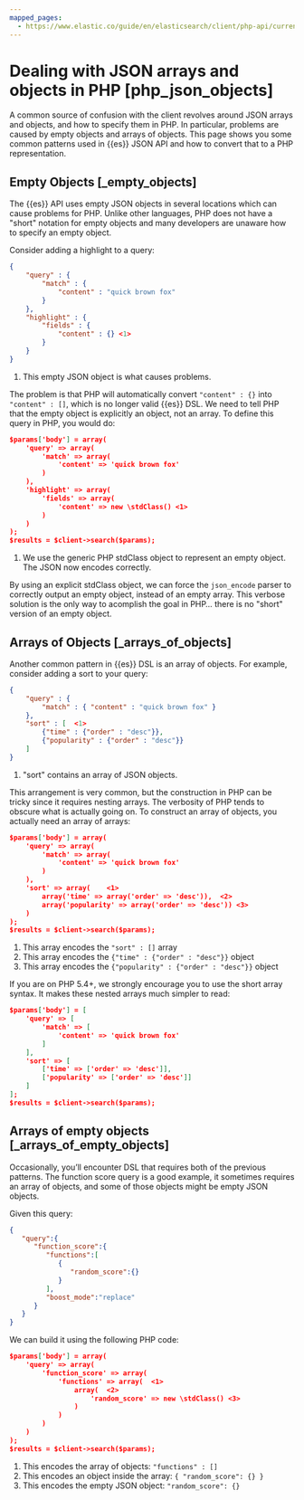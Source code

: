 ```yaml
---
mapped_pages:
  - https://www.elastic.co/guide/en/elasticsearch/client/php-api/current/php_json_objects.html
---
```


# Dealing with JSON arrays and objects in PHP [php_json_objects]

A common source of confusion with the client revolves around JSON arrays and objects, and how to specify them in PHP. In particular, problems are caused by empty objects and arrays of objects. This page shows you some common patterns used in {{es}} JSON API and how to convert that to a PHP representation.


## Empty Objects [_empty_objects]

The {{es}} API uses empty JSON objects in several locations which can cause problems for PHP. Unlike other languages, PHP does not have a "short" notation for empty objects and many developers are unaware how to specify an empty object.

Consider adding a highlight to a query:

```json
{
    "query" : {
        "match" : {
            "content" : "quick brown fox"
        }
    },
    "highlight" : {
        "fields" : {
            "content" : {} <1>
        }
    }
}
```

1. This empty JSON object is what causes problems.


The problem is that PHP will automatically convert `"content" : {}` into `"content" : []`, which is no longer valid {{es}} DSL. We need to tell PHP that the empty object is explicitly an object, not an array. To define this query in PHP, you would do:

```json
$params['body'] = array(
    'query' => array(
        'match' => array(
            'content' => 'quick brown fox'
        )
    ),
    'highlight' => array(
        'fields' => array(
            'content' => new \stdClass() <1>
        )
    )
);
$results = $client->search($params);
```

1. We use the generic PHP stdClass object to represent an empty object. The JSON now encodes correctly.


By using an explicit stdClass object, we can force the `json_encode` parser to correctly output an empty object, instead of an empty array. This verbose solution is the only way to acomplish the goal in PHP…​ there is no "short" version of an empty object.


## Arrays of Objects [_arrays_of_objects]

Another common pattern in {{es}} DSL is an array of objects. For example, consider adding a sort to your query:

```json
{
    "query" : {
        "match" : { "content" : "quick brown fox" }
    },
    "sort" : [  <1>
        {"time" : {"order" : "desc"}},
        {"popularity" : {"order" : "desc"}}
    ]
}
```

1. "sort" contains an array of JSON objects.


This arrangement is very common, but the construction in PHP can be tricky since it requires nesting arrays. The verbosity of PHP tends to obscure what is actually going on. To construct an array of objects, you actually need an array of arrays:

```json
$params['body'] = array(
    'query' => array(
        'match' => array(
            'content' => 'quick brown fox'
        )
    ),
    'sort' => array(    <1>
        array('time' => array('order' => 'desc')),  <2>
        array('popularity' => array('order' => 'desc')) <3>
    )
);
$results = $client->search($params);
```

1. This array encodes the `"sort" : []` array
2. This array encodes the `{"time" : {"order" : "desc"}}` object
3. This array encodes the `{"popularity" : {"order" : "desc"}}` object


If you are on PHP 5.4+, we strongly encourage you to use the short array syntax. It makes these nested arrays much simpler to read:

```json
$params['body'] = [
    'query' => [
        'match' => [
            'content' => 'quick brown fox'
        ]
    ],
    'sort' => [
        ['time' => ['order' => 'desc']],
        ['popularity' => ['order' => 'desc']]
    ]
];
$results = $client->search($params);
```


## Arrays of empty objects [_arrays_of_empty_objects]

Occasionally, you’ll encounter DSL that requires both of the previous patterns. The function score query is a good example, it sometimes requires an array of objects, and some of those objects might be empty JSON objects.

Given this query:

```json
{
   "query":{
      "function_score":{
         "functions":[
            {
               "random_score":{}
            }
         ],
         "boost_mode":"replace"
      }
   }
}
```

We can build it using the following PHP code:

```json
$params['body'] = array(
    'query' => array(
        'function_score' => array(
            'functions' => array(  <1>
                array(  <2>
                    'random_score' => new \stdClass() <3>
                )
            )
        )
    )
);
$results = $client->search($params);
```

1. This encodes the array of objects: `"functions" : []`
2. This encodes an object inside the array: `{ "random_score": {} }`
3. This encodes the empty JSON object: `"random_score": {}`


